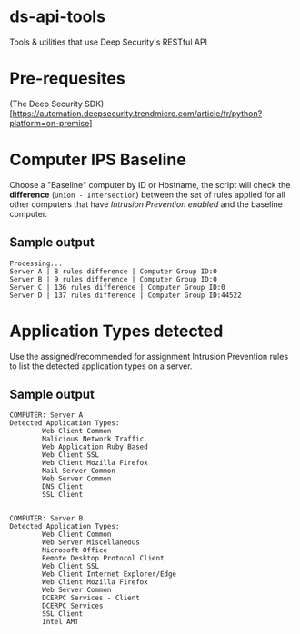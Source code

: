 # ds-api-tools
Tools &amp; utilities that use Deep Security's RESTful API

# Pre-requesites
(The Deep Security SDK)[https://automation.deepsecurity.trendmicro.com/article/fr/python?platform=on-premise]

# Computer IPS Baseline
Choose a "Baseline" computer by ID or Hostname, the script will check the **difference** (`Union - Intersection`) between the set of rules applied for all other computers that have *Intrusion Prevention enabled* and the baseline computer.

## Sample output

```
Processing...
Server A | 8 rules difference | Computer Group ID:0
Server B | 9 rules difference | Computer Group ID:0
Server C | 136 rules difference | Computer Group ID:0
Server D | 137 rules difference | Computer Group ID:44522
```

# Application Types detected

Use the assigned/recommended for assignment Intrusion Prevention rules to list the detected application types on a server.

## Sample output

```
COMPUTER: Server A
Detected Application Types:
        Web Client Common
        Malicious Network Traffic
        Web Application Ruby Based
        Web Client SSL
        Web Client Mozilla Firefox
        Mail Server Common
        Web Server Common
        DNS Client
        SSL Client


COMPUTER: Server B
Detected Application Types:
        Web Client Common
        Web Server Miscellaneous
        Microsoft Office
        Remote Desktop Protocol Client
        Web Client SSL
        Web Client Internet Explorer/Edge
        Web Client Mozilla Firefox
        Web Server Common
        DCERPC Services - Client
        DCERPC Services
        SSL Client
        Intel AMT
```